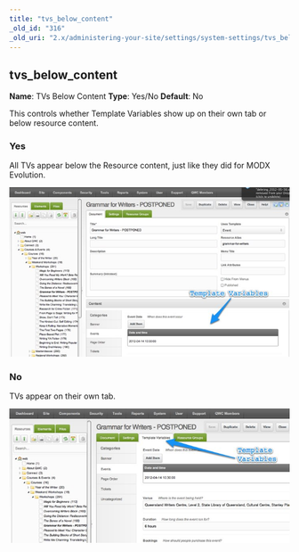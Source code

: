 ```yaml
---
title: "tvs_below_content"
_old_id: "316"
_old_uri: "2.x/administering-your-site/settings/system-settings/tvs_below_content"
---
```


## tvs_below_content

**Name**: TVs Below Content
**Type**: Yes/No
**Default**: No

This controls whether Template Variables show up on their own tab or below resource content.

### Yes

All TVs appear below the Resource content, just like they did for MODX Evolution.

![](tvs_below_content.jpg)

### No

TVs appear on their own tab.

![](tvs_not_below_content.jpg)
